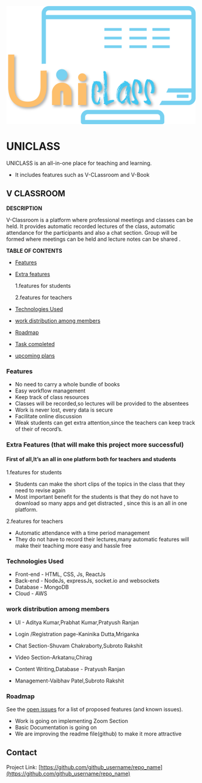 ![](uniclass1.jpeg)
# UNICLASS 
UNICLASS is an all-in-one place for teaching and learning. 
* It includes features such as V-CLassroom and V-Book
## V CLASSROOM

**DESCRIPTION**

V-Classroom is a platform where professional meetings and classes can be held. It provides automatic recorded lectures of the class, automatic attendance for the participants and also a chat section. Group will be formed where meetings can be held and lecture notes can be shared .


**TABLE OF CONTENTS**

* [Features]()

* [Extra features]()

   1.features for students

  2.features for teachers
* [Technologies Used]()
* [work distribution among members]()
* [Roadmap]()
* [Task completed]()
* [upcoming plans]()

### Features
- No need to carry a whole bundle of books 
- Easy workflow management
- Keep track of class resources
- Classes will be recorded,so lectures will be provided to the absentees
- Work is never lost, every data is secure 
- Facilitate online discussion
- Weak students can get extra attention,since the teachers can keep track of their of record’s.


### Extra Features (that will make this project more successful)

#### First of all,It’s an all in one platform both for teachers and students

1.features for students
- Students can make the short clips of the topics in the class that they need to revise again
- Most important benefit for the students  is that they do not have to download so many apps and get distracted , since this is an all in one platform.


2.features for teachers
- Automatic attendance with a time period management
- They do not have to record their lectures,many automatic features will make their teaching more easy and hassle free

### Technologies Used
- Front-end - HTML, CSS, Js, ReactJs
- Back-end - NodeJs, expressJs, socket.io and websockets
- Database - MongoDB
- Cloud - AWS

### work distribution among members
- UI - Aditya Kumar,Prabhat Kumar,Pratyush Ranjan
- Login /Registration page-Kaninika Dutta,Mriganka
- Chat Section-Shuvam Chakraborty,Subroto Rakshit
- Video Section-Arkatanu,Chirag 
- Content Writing,Database - Pratyush Ranjan

- Management-Vaibhav Patel,Subroto Rakshit














### Roadmap

See the [open issues](https://github.com/github_username/repo_name/issues) for a list of proposed features (and known issues).
- Work is going on implementing Zoom Section
- Basic Documentation is going on
- We are improving the readme file(github)  to make it more attractive 



## Contact


Project Link: [https://github.com/github_username/repo_name](https://github.com/github_username/repo_name)



